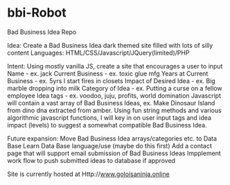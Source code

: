 # bbi-Robot
Bad Business Idea Repo

Idea: 
Create a Bad Business Idea dark themed site filled with lots of silly content
Languages: HTML/CSS/Javascript/JQuery(limited)/PHP

Intent: 
Using mostly vanilla JS, create a site that encourages a user to input
Name - ex. jack
Current Business - ex. toxic glue mfg
Years at Current Business - ex. 5yrs I start fires in closets
Impact of Desired Idea - ex. Big marble dropping into milk
Category of Idea - ex. Putting a curse on a fellow employee
Idea tags - ex. voodoo, juju, profits, world domination
Javascript will contain a vast array of Bad Business Ideas, ex. Make Dinosaur Island from dino dna extracted from amber. Using fun string methods and various algorithmic javascript functions, I will key in on user input tags and idea impact (levels) to suggest a somewhat compatible Bad Business Idea. 

Future expansion:
Move Bad Business Idea arrays/categories etc. to Data Base
Learn Data Base language/use (maybe do this first)
Add a contact page that will support email submission of Bad Business Ideas
Impplement work flow to push submitted ideas to database if approved 

Site is currently hosted at
Http://www.goloisaninja.online
